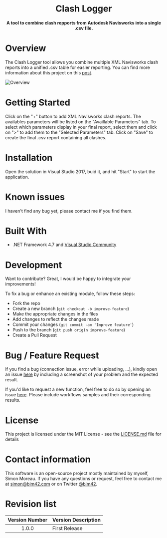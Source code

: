 
<h1 align="center">
  Clash Logger
</h1>

<h4 align="center">A tool to combine clash repports from Autodesk Navisworks into a single .csv file.</h4>

# Overview

The Clash Logger tool allows you combine multiple XML Navisworks clash reports into a unified .csv table for easier reporting. You can find more information about this project on this [post](https://www.bim42.com/2015/05/log-spatial-coordination/).

![Overview](https://raw.githubusercontent.com/simonmoreau/ClashLogger/master/pictures/screenshot.png)

# Getting Started

Click on the "+" button to add XML Navisworks clash reports. The availables parameters will be listed on the "Availlable Parameters" tab.
To select which parameters display in your final report, select them and click on ">" to add them to the "Selected Parameters" tab.
Click on "Save" to create the final .csv report containing all clashes.

# Installation

Open the solution in Visual Studio 2017, buid it, and hit "Start" to start the application.

# Known issues

I haven't find any bug yet, please contact me if you find them.

# Built With

* .NET Framework 4.7 and [Visual Studio Community](https://www.visualstudio.com/vs/community/)

# Development

Want to contribute? Great, I would be happy to integrate your improvements!

To fix a bug or enhance an existing module, follow these steps:

* Fork the repo
* Create a new branch (`git checkout -b improve-feature`)
* Make the appropriate changes in the files
* Add changes to reflect the changes made
* Commit your changes (`git commit -am 'Improve feature'`)
* Push to the branch (`git push origin improve-feature`)
* Create a Pull Request

# Bug / Feature Request

If you find a bug (connection issue, error while uploading, ...), kindly open an issue [here](https://github.com/simonmoreau/ClashLogger/issues/new) by including a screenshot of your problem and the expected result.

If you'd like to request a new function, feel free to do so by opening an issue [here](https://github.com/simonmoreau/ClashLogger/issues/new). Please include workflows samples and their corresponding results.

# License

This project is licensed under the MIT License - see the [LICENSE.md](LICENSE) file for details

# Contact information

This software is an open-source project mostly maintained by myself, Simon Moreau. If you have any questions or request, feel free to contact me at [simon@bim42.com](mailto:simon@bim42.com) or on Twitter [@bim42](https://twitter.com/bim42?lang=en).

# Revision list

| **Version Number** | **Version Description** |
| :-------------: |:-------------|
1.0.0|First Release